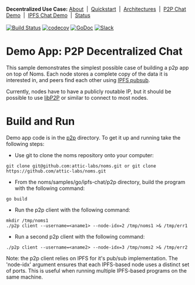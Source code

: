 **Decentralized Use Case:** [About](about.md)&nbsp; | &nbsp;[Quickstart](quickstart.md)&nbsp; | &nbsp;[Architectures](architectures.md)&nbsp; | &nbsp;[P2P Chat Demo](demo-p2p-chat.md)&nbsp; | &nbsp;[IPFS Chat Demo](demo-ipfs-chat.md)&nbsp; | &nbsp;[Status](status.md)
<br><br>
[![Build Status](http://jenkins3.noms.io/buildStatus/icon?job=NomsMasterBuilder)](http://jenkins3.noms.io/job/NomsMasterBuilder/)
[![codecov](https://codecov.io/gh/attic-labs/noms/branch/master/graph/badge.svg)](https://codecov.io/gh/attic-labs/noms)
[![GoDoc](https://godoc.org/github.com/attic-labs/noms?status.svg)](https://godoc.org/github.com/attic-labs/noms)
[![Slack](http://slack.noms.io/badge.svg)](http://slack.noms.io)

# Demo App: P2P Decentralized Chat

This sample demonstrates the simplest possible case of building a p2p app on top of Noms. Each node stores a complete copy of the data it is interested in, and peers find each other using [IPFS pubsub](https://ipfs.io/blog/25-pubsub/).

Currently, nodes have to have a publicly routable IP, but it should be possible to use [libP2P](https://github.com/libp2p) or similar to connect to most nodes.

# Build and Run

Demo app code is in the
[p2p](https://github.com/attic-labs/noms/tree/master/samples/go/ipfs-chat/p2p)
directory. To get it up and running take the following steps:
* Use git to clone the noms repository onto your computer:
```
git clone git@github.com:attic-labs/noms.git or git clone https://github.com/attic-labs/noms.git
```
* From the noms/samples/go/ipfs-chat/p2p directory, build the program with the following command:
```
go build
```
* Run the p2p client with the following command:
```
mkdir /tmp/noms1
./p2p client --username=<aname1> --node-idx=2 /tmp/noms1 >& /tmp/err1
```
* Run a second p2p client with the following command:
```
./p2p client --username=<aname2> --node-idx=3 /tmp/noms2 >& /tmp/err2
```
  
Note: the p2p client relies on IPFS for it's pub/sub implementation. The
'node-idx' argument ensures that each IPFS-based node uses a distinct set
of ports. This is useful when running multiple IPFS-based programs on
the same machine.
